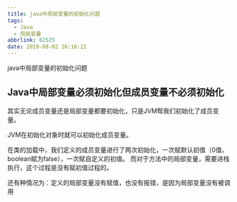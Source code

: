 ```yaml
---
title: java中局部变量的初始化问题
tags:
  - Java
  - 局部变量
abbrlink: 62525
date: 2019-08-02 16:16:21
---
```

java中局部变量的初始化问题
<!--more--> 
## Java中局部变量必须初始化但成员变量不必须初始化

其实无论成员变量还是局部变量都要初始化，只是JVM帮我们初始化了成员变量。

JVM在初始化对象时就可以初始化成员变量。

在类的加载中，我们定义的成员变量进行了两次初始化，一次赋默认初值（0值，boolean赋为false），一次赋自定义的初值。
而对于方法中的局部变量，需要进栈执行，这个过程是没有赋初值过程的。

还有种情况为：定义的局部变量没有赋值，也没有报错，是因为局部变量没有被调用


